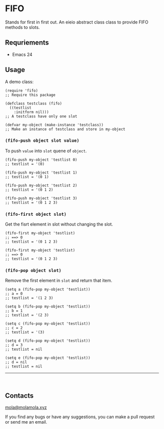 # FIFO

Stands for first in first out.
An eieio abstract class class to provide FIFO methods to slots.

## Requriements

* Emacs 24

## Usage

A demo class:

```elisp
(require 'fifo)
;; Require this package

(defclass testclass (fifo)
  ((testlist
    :initform nil)))
;; A testclass have only one slot

(defvar my-object (make-instance 'testclass))
;; Make an instance of testclass and store in my-object
```

### `(fifo-push object slot value)`

To push `value` into `slot` quene of `object`.

```elisp
(fifo-push my-object 'testlist 0)
;; testlist = '(0)

(fifo-push my-object 'testlist 1)
;; testlist = '(0 1)

(fifo-push my-object 'testlist 2)
;; testlist = '(0 1 2)

(fifo-push my-object 'testlist 3)
;; testlist = '(0 1 2 3)
```

### `(fifo-first object slot)`

Get the fisrt element in slot without changing the slot.

```elisp
(fifo-first my-object 'testlist)
;; ==> 0
;; testlist = '(0 1 2 3)

(fifo-first my-object 'testlist)
;; ==> 0
;; testlist = '(0 1 2 3)
```

### `(fifo-pop object slot)`

Remove the first element in `slot` and return that item.

```elisp
(setq a (fifo-pop my-object 'testlist))
;; a = 0
;; testlist = '(1 2 3)

(setq b (fifo-pop my-object 'testlist))
;; b = 1
;; testlist = '(2 3)

(setq c (fifo-pop my-object 'testlist))
;; c = 2
;; testlist = '(3)

(setq d (fifo-pop my-object 'testlist))
;; d = 3
;; testlist = nil

(setq e (fifo-pop my-object 'testlist))
;; d = nil
;; testlist = nil
```

_______________________________
<br>

## Contacts

mola@molamola.xyz

If you find any bugs or have any suggestions, you can make a pull request or send me an email.
